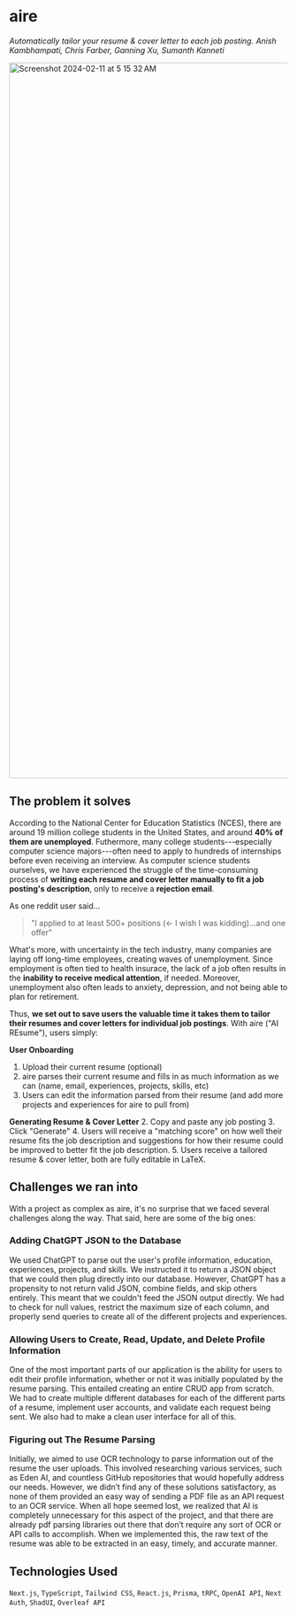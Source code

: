# aire
*Automatically tailor your resume & cover letter to each job posting.*
*Anish Kambhampati, Chris Farber, Ganning Xu, Sumanth Kanneti*

<img width="1293" alt="Screenshot 2024-02-11 at 5 15 32 AM" src="https://github.com/kambhani/aire/assets/62436772/152c9cb8-8a69-4ca8-b1cd-6927464b8ab9">


## The problem it solves
According to the National Center for Education Statistics (NCES), there are around 19 million college students in the United States, and around **40% of them are unemployed**. Futhermore, many college students---especially computer science majors---often need to apply to hundreds of internships before even receiving an interview. As computer science students ourselves, we have experienced the struggle of the time-consuming process of **writing each resume and cover letter manually to fit a job posting's description**, only to receive a **rejection email**. 

As one reddit user said...
> "I applied to at least 500+ positions (<- I wish I was kidding)...and one offer"

What's more, with uncertainty in the tech industry, many companies are laying off long-time employees, creating waves of unemployment. Since employment is often tied to health insurace, the lack of a job often results in the **inability to receive medical attention**, if needed. Moreover, unemployment also often leads to anxiety, depression, and not being able to plan for retirement. 

Thus, **we set out to save users the valuable time it takes them to tailor their resumes and cover letters for individual job postings**. With aire ("AI REsume"), users simply:

**User Onboarding**
1. Upload their current resume (optional)
2. aire parses their current resume and fills in as much information as we can (name, email, experiences, projects, skills, etc)
3. Users can edit the information parsed from their resume (and add more projects and experiences for aire to pull from)

**Generating Resume & Cover Letter**
2. Copy and paste any job posting
3. Click "Generate"
4. Users will receive a "matching score" on how well their resume fits the job description and suggestions for how their resume could be improved to better fit the job description.
5. Users receive a tailored resume & cover letter, both are fully editable in LaTeX.

## Challenges we ran into
With a project as complex as aire, it's no surprise that we faced several challenges along the way. That said, here are some of the big ones:

### Adding ChatGPT JSON to the Database
We used ChatGPT to parse out the user's profile information, education, experiences, projects, and skills. We instructed it to return a JSON object that we could then plug directly into our database. However, ChatGPT has a propensity to not return valid JSON, combine fields, and skip others entirely. This meant that we couldn't feed the JSON output directly. We had to check for null values, restrict the maximum size of each column, and properly send queries to create all of the different projects and experiences.

### Allowing Users to Create, Read, Update, and Delete Profile Information
One of the most important parts of our application is the ability for users to edit their profile information, whether or not it was initially populated by the resume parsing. This entailed creating an entire CRUD app from scratch. We had to create multiple different databases for each of the different parts of a resume, implement user accounts, and validate each request being sent. We also had to make a clean user interface for all of this.

### Figuring out The Resume Parsing
Initially, we aimed to use OCR technology to parse information out of the resume the user uploads. This involved researching various services, such as Eden AI, and countless GitHub repositories that would hopefully address our needs. However, we didn’t find any of these solutions satisfactory, as none of them provided an easy way of sending a PDF file as an API request to an OCR service. When all hope seemed lost, we realized that AI is completely unnecessary for this aspect of the project, and that there are already pdf parsing libraries out there that don’t require any sort of OCR or API calls to accomplish. When we implemented this, the raw text of the resume was able to be extracted in an easy, timely, and accurate manner.

## Technologies Used
`Next.js`, `TypeScript`, `Tailwind CSS`, `React.js`, `Prisma`, `tRPC`, `OpenAI API`, `Next Auth`, `ShadUI`, `Overleaf API`


